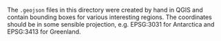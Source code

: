 
The `.geojson` files in this directory were created by hand in QGIS and contain bounding boxes for various interesting regions.
The coordinates should be in some sensible projection, e.g. EPSG:3031 for Antarctica and EPSG:3413 for Greenland.

